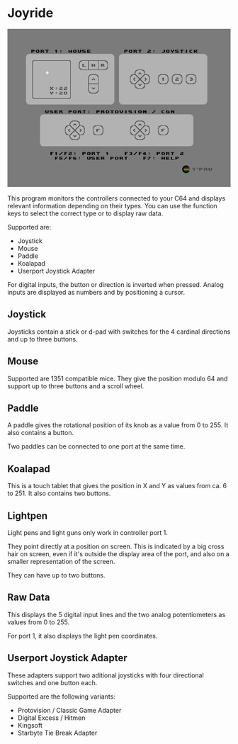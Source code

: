 # Joyride

![Screenshot](screenshot.png)

This program monitors the controllers connected to your C64 and displays relevant information depending on their types. You can use the function keys to select the correct type or to display raw data.

Supported are:

- Joystick
- Mouse
- Paddle
- Koalapad
- Userport Joystick Adapter

For digital inputs, the button or direction is inverted when pressed. Analog inputs are displayed as numbers and by positioning a cursor.


## Joystick

Joysticks contain a stick or d-pad with switches for the 4 cardinal directions and up to three buttons.


## Mouse

Supported are 1351 compatible mice. They give the position modulo 64 and support up to three buttons and a scroll wheel.


## Paddle

A paddle gives the rotational position of its knob as a value from 0 to 255. It also contains a button.

Two paddles can be connected to one port at the same time.


## Koalapad

This is a touch tablet that gives the position in X and Y as values from ca. 6 to 251. It also contains two buttons.


## Lightpen

Light pens and light guns only work in controller port 1.

They point directly at a position on screen. This is indicated by a big cross hair on screen, even if it's outside the display area of the port, and also on a smaller representation of the screen.

They can have up to two buttons.


## Raw Data

This displays the 5 digital input lines and the two analog potentiometers as values from 0 to 255.

For port 1, it also displays the light pen coordinates.


## Userport Joystick Adapter

These adapters support two aditional joysticks with four directional switches and one button each.

Supported are the following variants:

- Protovision / Classic Game Adapter
- Digital Excess / Hitmen
- Kingsoft
- Starbyte Tie Break Adapter
